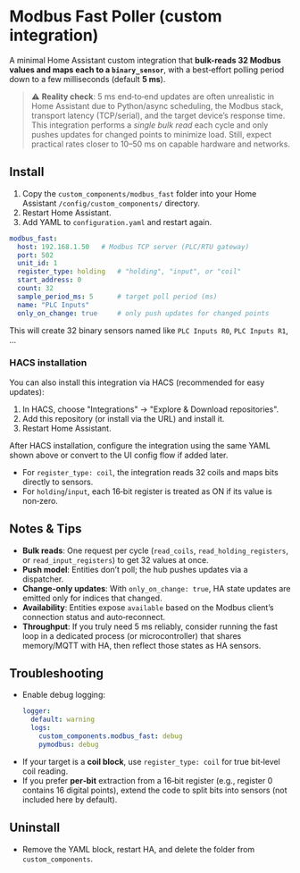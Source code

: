 # Modbus Fast Poller (custom integration)

A minimal Home Assistant custom integration that **bulk-reads 32 Modbus values and maps each to a `binary_sensor`**, with a best‑effort polling period down to a few milliseconds (default **5 ms**).

> ⚠️ **Reality check**: 5 ms end‑to‑end updates are often unrealistic in Home Assistant due to Python/async scheduling, the Modbus stack, transport latency (TCP/serial), and the target device’s response time. This integration performs a *single bulk read* each cycle and only pushes updates for changed points to minimize load. Still, expect practical rates closer to 10–50 ms on capable hardware and networks.

## Install

1. Copy the `custom_components/modbus_fast` folder into your Home Assistant `/config/custom_components/` directory.
2. Restart Home Assistant.
3. Add YAML to `configuration.yaml` and restart again.

```yaml
modbus_fast:
  host: 192.168.1.50   # Modbus TCP server (PLC/RTU gateway)
  port: 502
  unit_id: 1
  register_type: holding   # "holding", "input", or "coil"
  start_address: 0
  count: 32
  sample_period_ms: 5      # target poll period (ms)
  name: "PLC Inputs"
  only_on_change: true     # only push updates for changed points
```

This will create 32 binary sensors named like `PLC Inputs R0`, `PLC Inputs R1`, ...

### HACS installation

You can also install this integration via HACS (recommended for easy updates):

1. In HACS, choose "Integrations" -> "Explore & Download repositories".
2. Add this repository (or install via the URL) and install it.
3. Restart Home Assistant.

After HACS installation, configure the integration using the same YAML shown above or convert to the UI config flow if added later.

- For `register_type: coil`, the integration reads 32 coils and maps bits directly to sensors.
- For `holding`/`input`, each 16‑bit register is treated as ON if its value is non‑zero.

## Notes & Tips

- **Bulk reads**: One request per cycle (`read_coils`, `read_holding_registers`, or `read_input_registers`) to get 32 values at once.
- **Push model**: Entities don’t poll; the hub pushes updates via a dispatcher.
- **Change-only updates**: With `only_on_change: true`, HA state updates are emitted only for indices that changed.
- **Availability**: Entities expose `available` based on the Modbus client’s connection status and auto‑reconnect.
- **Throughput**: If you truly need 5 ms reliably, consider running the fast loop in a dedicated process (or microcontroller) that shares memory/MQTT with HA, then reflect those states as HA sensors.

## Troubleshooting

- Enable debug logging:
  ```yaml
  logger:
    default: warning
    logs:
      custom_components.modbus_fast: debug
      pymodbus: debug
  ```
- If your target is a **coil block**, use `register_type: coil` for true bit‑level coil reading.
- If you prefer **per‑bit** extraction from a 16‑bit register (e.g., register 0 contains 16 digital points), extend the code to split bits into sensors (not included here by default).

## Uninstall

- Remove the YAML block, restart HA, and delete the folder from `custom_components`.

